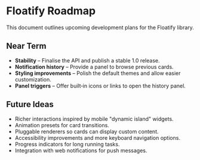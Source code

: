 # Floatify Roadmap

This document outlines upcoming development plans for the Floatify library.

## Near Term

- **Stability** – Finalise the API and publish a stable 1.0 release.
- **Notification history** – Provide a panel to browse previous cards.
- **Styling improvements** – Polish the default themes and allow easier customization.
- **Panel triggers** – Offer built‑in icons or links to open the history panel.

## Future Ideas

- Richer interactions inspired by mobile "dynamic island" widgets.
- Animation presets for card transitions.
- Pluggable renderers so cards can display custom content.
- Accessibility improvements and more keyboard navigation options.
- Progress indicators for long running tasks.
- Integration with web notifications for push messages.
